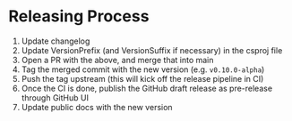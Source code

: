 # Releasing Process

1. Update changelog
2. Update VersionPrefix (and VersionSuffix if necessary) in the csproj file
3. Open a PR with the above, and merge that into main
4. Tag the merged commit with the new version (e.g. `v0.10.0-alpha`)
5. Push the tag upstream (this will kick off the release pipeline in CI)
6. Once the CI is done, publish the GitHub draft release as pre-release through GitHub UI
7. Update public docs with the new version
